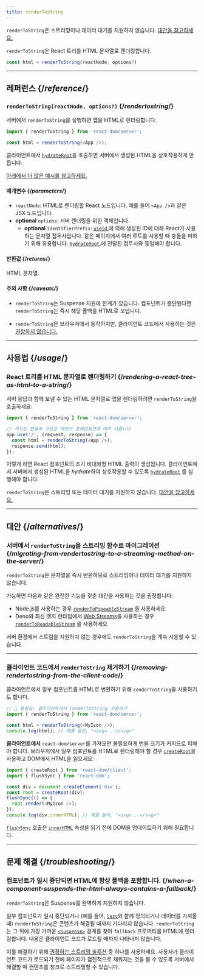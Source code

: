 ```yaml
---
title: renderToString
---
```


<Pitfall>

`renderToString`은 스트리밍이나 데이터 대기를 지원하지 않습니다. [대안을 참고하세요.](#alternatives)

</Pitfall>

<Intro>

`renderToString`은 React 트리를 HTML 문자열로 렌더링합니다.

```js
const html = renderToString(reactNode, options?)
```

</Intro>

<InlineToc />

---

## 레퍼런스 {/*reference*/}

### `renderToString(reactNode, options?)` {/*rendertostring*/}

서버에서 `renderToString`을 실행하면 앱을 HTML로 렌더링합니다.

```js
import { renderToString } from 'react-dom/server';

const html = renderToString(<App />);
```

클라이언트에서 [`hydrateRoot`](/reference/react-dom/client/hydrateRoot)을 호출하면 서버에서 생성된 HTML을 상호작용하게 만듭니다.

[아래에서 더 많은 예시를 참고하세요.](#usage)

#### 매개변수 {/*parameters*/}

* `reactNode`: HTML로 렌더링할 React 노드입니다. 예를 들어 `<App />`과 같은 JSX 노드입니다.
* **optional** `options`: 서버 렌더링을 위한 객체입니다.
  * **optional** `identifierPrefix`: [`useId`.](/reference/react/useId)에 의해 생성된 ID에 대해 React가 사용하는 문자열 접두사입니다. 같은 페이지에서 여러 루트를 사용할 때 충돌을 피하기 위해 유용합니다. [`hydrateRoot`.](/reference/react-dom/client/hydrateRoot#parameters)에 전달된 접두사와 동일해야 합니다.

#### 반환값 {/*returns*/}

HTML 문자열.

#### 주의 사항 {/*caveats*/}

* `renderToString`는 Suspense 지원에 한계가 있습니다. 컴포넌트가 중단된다면 `renderToString`는 즉시 해당 폴백을 HTML로 보냅니다.

* `renderToString`은 브라우저에서 동작하지만, 클라이언트 코드에서 사용하는 것은 [권장하지 않습니다.](#removing-rendertostring-from-the-client-code)

---

## 사용법 {/*usage*/}

### React 트리를 HTML 문자열로 렌더링하기 {/*rendering-a-react-tree-as-html-to-a-string*/}

서버 응답과 함께 보낼 수 있는 HTML 문자열로 앱을 렌더링하려면 `renderToString`을 호출하세요:

```js {5-6}
import { renderToString } from 'react-dom/server';

// 라우트 핸들러 구문은 백엔드 프레임워크에 따라 다릅니다
app.use('/', (request, response) => {
  const html = renderToString(<App />);
  response.send(html);
});
```

이렇게 하면 React 컴포넌트의 초기 비대화형 HTML 출력이 생성됩니다. 클라이언트에서 서버에서 생성된 HTML을 *hydrate*하여 상호작용할 수 있도록 [`hydrateRoot`](/reference/react-dom/client/hydrateRoot) 를 실행해야 합니다.


<Pitfall>

`renderToString`은 스트리밍 또는 데이터 대기를 지원하지 않습니다. [대안을 참고하세요.](#alternatives)

</Pitfall>

---

## 대안 {/*alternatives*/}

### 서버에서 `renderToString`을 스트리밍 함수로 마이그레이션 {/*migrating-from-rendertostring-to-a-streaming-method-on-the-server*/}

`renderToString`은 문자열을 즉시 반환하므로 스트리밍이나 데이터 대기를 지원하지 않습니다.

가능하면 다음과 같은 완전한 기능을 갖춘 대안을 사용하는 것을 권장합니다:

* Node.js를 사용하는 경우 [`renderToPipeableStream`](/reference/react-dom/server/renderToPipeableStream) 을 사용하세요.
* Deno와 최신 엣지 런타임에서 [Web Streams](https://developer.mozilla.org/en-US/docs/Web/API/Streams_API)을 사용하는 경우 [`renderToReadableStream`](/reference/react-dom/server/renderToReadableStream) 을 사용하세요

서버 환경에서 스트림을 지원하지 않는 경우에도 `renderToString`을 계속 사용할 수 있습니다.

---

### 클라이언트 코드에서 `renderToString` 제거하기 {/*removing-rendertostring-from-the-client-code*/}

클라이언트에서 일부 컴포넌트를 HTML로 변환하기 위해 `renderToString`을 사용하기도 합니다.

```js {1-2}
// 🚩 불필요: 클라이언트에서 renderToString 사용하기
import { renderToString } from 'react-dom/server';

const html = renderToString(<MyIcon />);
console.log(html); // 예를 들어, "<svg>...</svg>"
```

**클라이언트에서** `react-dom/server`를 가져오면 불필요하게 번들 크기가 커지므로 피해야 합니다. 브라우저에서 일부 컴포넌트를 HTML로 렌더링해야 할 경우 [`createRoot`](/reference/react-dom/client/createRoot)을 사용하고 DOM에서 HTML을 읽으세요:

```js
import { createRoot } from 'react-dom/client';
import { flushSync } from 'react-dom';

const div = document.createElement('div');
const root = createRoot(div);
flushSync(() => {
  root.render(<MyIcon />);
});
console.log(div.innerHTML); // 예를 들어, "<svg>...</svg>"
```

[`flushSync`](/reference/react-dom/flushSync) 호출은 [`innerHTML`](https://developer.mozilla.org/en-US/docs/Web/API/Element/innerHTML) 속성을 읽기 전에 DOM을 업데이트하기 위해 필요합니다.

---

## 문제 해결 {/*troubleshooting*/}

### 컴포넌트가 일시 중단되면 HTML에 항상 폴백을 포함합니다. {/*when-a-component-suspends-the-html-always-contains-a-fallback*/}

`renderToString`은 Suspense를 완벽하게 지원하지 않습니다.

일부 컴포넌트가 일시 중단되거나 (예를 들어, [`lazy`](/reference/react/lazy)와 함께 정의되거나 데이터를 가져올 때) `renderToString`은 콘텐츠가 해결될 때까지 기다리지 않습니다. `renderToString`는 그 위에 가장 가까운 [`<Suspense>`](/reference/react/Suspense) 경계를 찾아 `fallback` 프로퍼티를 HTML에 렌더링합니다. 내용은 클라이언트 코드가 로드될 때까지 나타나지 않습니다.

이를 해결하기 위해 [권장하는 스트리밍 솔루션](#migrating-from-rendertostring-to-a-streaming-method-on-the-server) 중 하나를 사용하세요. 사용자가 클라이언트 코드가 로드되기 전에 페이지가 점진적으로 채워지는 것을 볼 수 있도록 서버에서 해결할 때 컨텐츠를 청크로 스트리밍할 수 있습니다.
